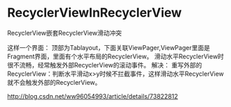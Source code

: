 # RecyclerViewInRecyclerView
RecyclerView嵌套RecyclerView滑动冲突

这样一个界面：
顶部为Tablayout，下面关联ViewPager,ViewPager里面是Fragment界面，里面有个水平布局的RecyclerView。
滑动水平RecyclerView时很不流畅，经常触发外部RecyclerView的滚动事件。
解决：
重写外部的RecyclerView：判断水平滑动x>y时候不拦截事件，这样滑动水平RecyclerView
就不会触发外部的RecyclerView。

http://blog.csdn.net/ww96054993/article/details/73822812
